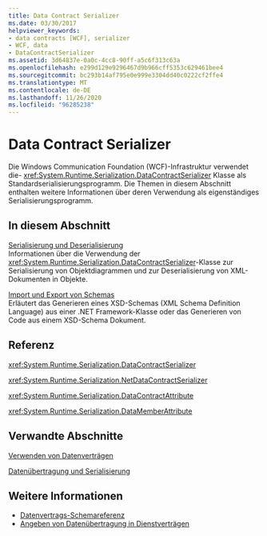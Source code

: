 ```yaml
---
title: Data Contract Serializer
ms.date: 03/30/2017
helpviewer_keywords:
- data contracts [WCF], serializer
- WCF, data
- DataContractSerializer
ms.assetid: 3d64837e-0a0c-4cc8-90ff-a5c6f313c63a
ms.openlocfilehash: e299d129e9296467d9b966cff5353c629461bee4
ms.sourcegitcommit: bc293b14af795e0e999e3304dd40c0222cf2ffe4
ms.translationtype: MT
ms.contentlocale: de-DE
ms.lasthandoff: 11/26/2020
ms.locfileid: "96285238"
---
```

# <a name="data-contract-serializer"></a>Data Contract Serializer

Die Windows Communication Foundation (WCF)-Infrastruktur verwendet die- <xref:System.Runtime.Serialization.DataContractSerializer> Klasse als Standardserialisierungsprogramm. Die Themen in diesem Abschnitt enthalten weitere Informationen über deren Verwendung als eigenständiges Serialisierungsprogramm.  
  
## <a name="in-this-section"></a>In diesem Abschnitt  

 [Serialisierung und Deserialisierung](serialization-and-deserialization.md)  
 Informationen über die Verwendung der <xref:System.Runtime.Serialization.DataContractSerializer>-Klasse zur Serialisierung von Objektdiagrammen und zur Deserialisierung von XML-Dokumenten in Objekte.  
  
 [Import und Export von Schemas](schema-import-and-export.md)  
 Erläutert das Generieren eines XSD-Schemas (XML Schema Definition Language) aus einer .NET Framework-Klasse oder das Generieren von Code aus einem XSD-Schema Dokument.  
  
## <a name="reference"></a>Referenz  

 <xref:System.Runtime.Serialization.DataContractSerializer>  
  
 <xref:System.Runtime.Serialization.NetDataContractSerializer>  
  
 <xref:System.Runtime.Serialization.DataContractAttribute>  
  
 <xref:System.Runtime.Serialization.DataMemberAttribute>  
  
## <a name="related-sections"></a>Verwandte Abschnitte  

 [Verwenden von Datenverträgen](using-data-contracts.md)  
  
 [Datenübertragung und Serialisierung](data-transfer-and-serialization.md)  
  
## <a name="see-also"></a>Weitere Informationen

- [Datenvertrags-Schemareferenz](data-contract-schema-reference.md)
- [Angeben von Datenübertragung in Dienstverträgen](specifying-data-transfer-in-service-contracts.md)
